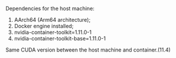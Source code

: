Dependencies for the host machine:
1. AArch64 (Arm64 architecture);
2. Docker engine installed;
3. nvidia-container-toolkit=1.11.0-1
4. nvidia-container-toolkit-base=1.11.0-1

Same CUDA version between the host machine and container.(11.4)
